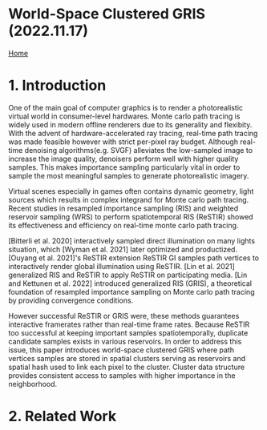 # World-Space Clustered GRIS (2022.11.17)
[Home](/README.md)

# 1. Introduction

One of the main goal of computer graphics is to render a photorealistic virtual world in consumer-level hardwares. Monte carlo path tracing is widely used in modern offline renderers due to its generality and flexibity. With the advent of hardware-accelerated ray tracing, real-time path tracing was made feasible however with strict per-pixel ray budget. Although real-time denoising algorithms(e.g. SVGF) alleviates the low-sampled image to increase the image quality, denoisers perform well with higher quality samples. This makes importance sampling particularly vital in order to sample the most meaningful samples to generate photorealistic imagery.

Virtual scenes especially in games often contains dynamic geometry, light sources which results in complex integrand for Monte carlo path tracing. Recent studies in resampled importance sampling (RIS) and weighted reservoir sampling (WRS) to perform spatiotemporal RIS (ReSTIR) showed its effectiveness and efficiency on real-time monte carlo path tracing.

[Bitterli et al. 2020] interactively sampled direct illumination on many lights situation, which [Wyman et al. 2021] later optimized and productized. [Ouyang et al. 2021]'s ReSTIR extension ReSTIR GI samples path vertices to interactively render global illumination using ReSTIR. [Lin et al. 2021] generalized RIS and ReSTIR to apply ReSTIR on participating media. [Lin and Kettunen et al. 2022] introduced generalized RIS (GRIS), a theoretical foundation of resampled importance sampling on Monte carlo path tracing by providing convergence conditions.

However successful ReSTIR or GRIS were, these methods guarantees interactive framerates rather than real-time frame rates. Because ReSTIR too successful at keeping important samples spatiotemporally, duplicate candidate samples exists in various reservoirs. In order to address this issue, this paper introduces world-space clustered GRIS where path vertices samples are stored in spatial clusters serving as reservoirs and spatial hash used to link each pixel to the cluster. Cluster data structure provides consistent access to samples with higher importance in the neighborhood.

# 2. Related Work

